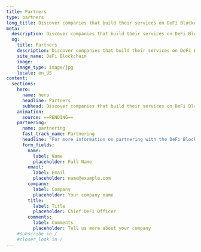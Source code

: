 ```yaml
---
title: Partners
type: partners
long_title: Discover companies that build their services on DeFi Blockchain.
meta:
  description: Discover companies that build their services on DeFi Blockchain.
  og:
    title: Partners
    description: Discover companies that build their services on DeFi Blockchain.
    site_name: DeFi Blockchain
    image: 
    image_type: image/jpg
    locale: en_US
content:
  sections:
    hero:
      name: hero
      headline: Partners
      subhead: Discover companies that build their services on DeFi Blockchain.
    animation:
      source: ==PENDING==
    partnering:
      name: partnering
      fast_track_name: Partnering
      headline: "For more information on partnering with the DeFi Blockchain, please fill in the form:"
      form_fields:
        name:
          label: Name
          placeholder: Full Name
        email:
          label: Email
          placeholder: name@example.com
        company:
          label: Company
          placeholder: Your company name
        title:
          label: Title
          placeholder: Chief DeFi Officer
        comments:
          label: Comments
          placeholder: Tell us more about your company
    #subscribe in /
    #closer_look in /
---
```

